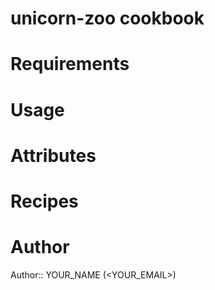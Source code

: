 # unicorn-zoo cookbook

# Requirements

# Usage

# Attributes

# Recipes

# Author

Author:: YOUR_NAME (<YOUR_EMAIL>)
